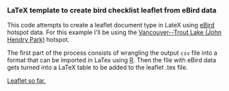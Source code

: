 ### LaTeX template to create bird checklist leaflet from eBird data

This code attempts to create a leaflet document type in LateX using
[eBird](http://www.ebird.org) hotspot data. For this example I'll be 
using the [Vancouver--Trout Lake (John Hendry Park)](http://ebird.org/ebird/canada/GuideMe?cmd=decisionPage&getLocations=hotspots&hotspots=L196159&yr=all&m=) hotspot.

The first part of the process consists of wrangling the output `csv` file
into a format that can be imported in LaTex using [R](http://r-project.org).
Then the file with eBird data gets turned into a LaTeX table to be added to
the leaflet .tex file.

[Leaflet so far.](eleaflet.pdf)
